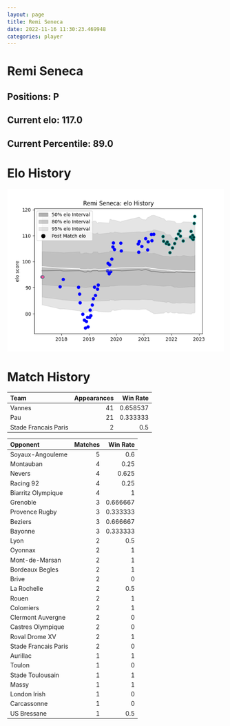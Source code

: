 ```yaml
---  
layout: page  
title: Remi Seneca  
date: 2022-11-16 11:30:23.469948  
categories: player  
---
```

# Remi Seneca

## Positions: P

## Current elo: 117.0

## Current Percentile: 89.0

# Elo History


![elo history](history_RemiSeneca.png)
# Match History


| Team                 |   Appearances |   Win Rate |
|:---------------------|--------------:|-----------:|
| Vannes               |            41 |   0.658537 |
| Pau                  |            21 |   0.333333 |
| Stade Francais Paris |             2 |   0.5      |

| Opponent             |   Matches |   Win Rate |
|:---------------------|----------:|-----------:|
| Soyaux-Angouleme     |         5 |   0.6      |
| Montauban            |         4 |   0.25     |
| Nevers               |         4 |   0.625    |
| Racing 92            |         4 |   0.25     |
| Biarritz Olympique   |         4 |   1        |
| Grenoble             |         3 |   0.666667 |
| Provence Rugby       |         3 |   0.333333 |
| Beziers              |         3 |   0.666667 |
| Bayonne              |         3 |   0.333333 |
| Lyon                 |         2 |   0.5      |
| Oyonnax              |         2 |   1        |
| Mont-de-Marsan       |         2 |   1        |
| Bordeaux Begles      |         2 |   1        |
| Brive                |         2 |   0        |
| La Rochelle          |         2 |   0.5      |
| Rouen                |         2 |   1        |
| Colomiers            |         2 |   1        |
| Clermont Auvergne    |         2 |   0        |
| Castres Olympique    |         2 |   0        |
| Roval Drome XV       |         2 |   1        |
| Stade Francais Paris |         2 |   0        |
| Aurillac             |         1 |   1        |
| Toulon               |         1 |   0        |
| Stade Toulousain     |         1 |   1        |
| Massy                |         1 |   1        |
| London Irish         |         1 |   0        |
| Carcassonne          |         1 |   0        |
| US Bressane          |         1 |   0.5      |